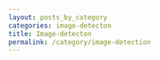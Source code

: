 ```yaml
---
layout: posts_by_category
categories: image-detecton
title: Image-detecton
permalink: /category/image-detection
---
```

